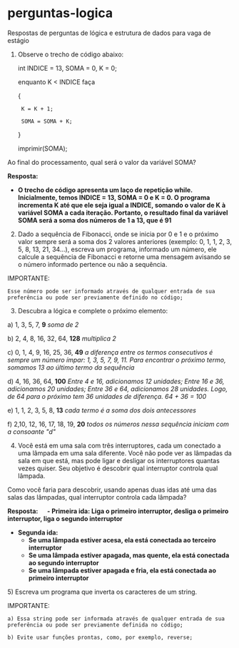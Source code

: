 # perguntas-logica
Respostas de perguntas de lógica e estrutura de dados para vaga de estágio 

1) Observe o trecho de código abaixo: 

 	int INDICE = 13, SOMA = 0, K = 0; 

 	enquanto K < INDICE faça 

	{ 

		K = K + 1; 

		SOMA = SOMA + K; 

	} 

 	imprimir(SOMA); 

  

Ao final do processamento, qual será o valor da variável SOMA? 

<b> Resposta: 
- O trecho de código apresenta um laço de repetição while. Inicialmente, temos INDICE = 13, SOMA = 0 e K = 0. O programa incrementa K até que ele seja igual a INDICE, somando o valor de K à variável SOMA a cada iteração. Portanto, o resultado final da variável SOMA será a soma dos números de 1 a 13, que é 91 </b>
  

 2) Dado a sequência de Fibonacci, onde se inicia por 0 e 1 e o próximo valor sempre será a soma dos 2 valores anteriores (exemplo: 0, 1, 1, 2, 3, 5, 8, 13, 21, 34...), escreva um programa, informado um número, ele calcule a sequência de Fibonacci e retorne uma mensagem avisando se o número informado pertence ou não a sequência. 

  

IMPORTANTE:  

	Esse número pode ser informado através de qualquer entrada de sua preferência ou pode ser previamente definido no código; 

   

3) Descubra a lógica e complete o próximo elemento:  

   

a) 1, 3, 5, 7, <b> 9</b> <i> soma de 2 </i>

b) 2, 4, 8, 16, 32, 64, <b> 128</b>  <i> multiplica 2 </i>

c) 0, 1, 4, 9, 16, 25, 36, <b> 49</b>  <i> a diferença entre os termos consecutivos é sempre um número ímpar: 1, 3, 5, 7, 9, 11. Para encontrar o próximo termo, somamos 13 ao último termo da sequência </i>

d) 4, 16, 36, 64, <b>100</b>  <i> Entre 4 e 16, adicionamos 12 unidades; Entre 16 e 36, adicionamos 20 unidades; Entre 36 e 64, adicionamos 28 unidades. Logo, de 64 para o próximo tem 36 unidades de diferença. 64 + 36 = 100 </i>

e) 1, 1, 2, 3, 5, 8, <b>13</b>  <i> cada termo é a soma dos dois antecessores</i>

f) 2,10, 12, 16, 17, 18, 19, <b>20</b>  <i> todos os números nessa sequência iniciam com a consoante "d" </i>

   

4) Você está em uma sala com três interruptores, cada um conectado a uma lâmpada em uma sala diferente. Você não pode ver as lâmpadas da sala em que está, mas pode ligar e desligar os interruptores quantas vezes quiser. Seu objetivo é descobrir qual interruptor controla qual lâmpada.

Como você faria para descobrir, usando apenas duas idas até uma das salas das lâmpadas, qual interruptor controla cada lâmpada?  

<b>Resposta:
   - Primeira ida: Liga o primeiro interruptor, desliga o primeiro interruptor, liga o segundo interruptor
   - Segunda ida:
    	- Se uma lâmpada estiver acesa, ela está conectada ao terceiro interruptor
        - Se uma lâmpada estiver apagada, mas quente, ela está conectada ao segundo interruptor
        - Se uma lâmpada estiver apagada e fria, ela está conectada ao primeiro interruptor
</b>
5) Escreva um programa que inverta os caracteres de um string. 


IMPORTANTE: 

	a) Essa string pode ser informada através de qualquer entrada de sua preferência ou pode ser previamente definida no código; 

	b) Evite usar funções prontas, como, por exemplo, reverse; 
